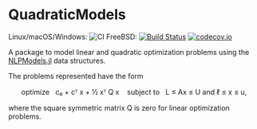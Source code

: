 # QuadraticModels

Linux/macOS/Windows: ![CI](https://github.com/JuliaSmoothOptimizers/QuadraticModels.jl/workflows/CI/badge.svg?branch=master)
FreeBSD: [![Build Status](https://api.cirrus-ci.com/github/JuliaSmoothOptimizers/QuadraticModels.jl.svg)](https://cirrus-ci.com/github/JuliaSmoothOptimizers/QuadraticModels.jl)
[![codecov.io](http://codecov.io/github/JuliaSmoothOptimizers/QuadraticModels.jl/coverage.svg?branch=master)](http://codecov.io/github/JuliaSmoothOptimizers/QuadraticModels.jl?branch=master)

A package to model linear and quadratic optimization problems using the [NLPModels.jl](https://github.com/JuliaSmoothOptimizers/NLPModels.jl) data structures.

The problems represented have the form

<p align="center">
optimize &nbsp; c₀ + cᵀ x + ½ xᵀ Q x
&nbsp;&nbsp;
subject to &nbsp; L ≤ Ax ≤ U and ℓ ≤ x ≤ u,
</p>

where the square symmetric matrix Q is zero for linear optimization problems.
